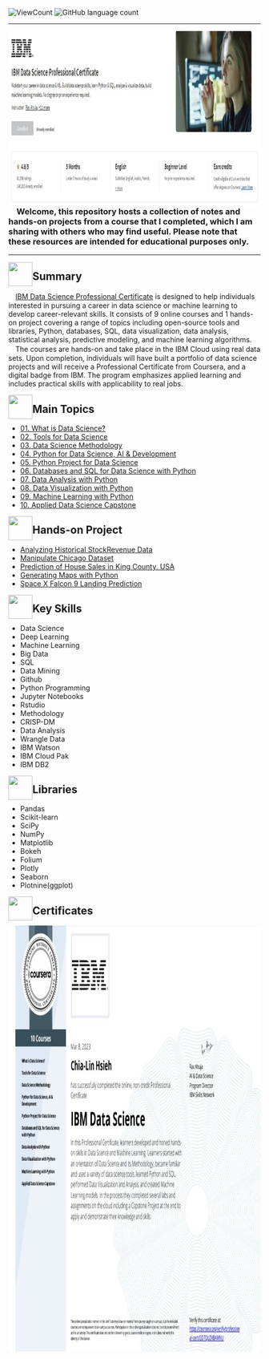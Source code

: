 ![ViewCount](https://views.whatilearened.today/views/github/ChiaLinz/IBM_Data_Science_Professional_Certificate.svg?cache=remove)
![GitHub language count](https://img.shields.io/github/languages/count/ChiaLinz/IBM_Data_Science_Professional_Certificate?style=flat)
_________________
   <a href="https://www.coursera.org/professional-certificates/ibm-data-science"><img src="https://github.com/ChiaLinz/IBM_Data_Science_Professional_Certificate/blob/main/11.%20Certificates/IBM%20DS.JPG" align="left" height="350" ></a>   







### 　&#8194;&#8194;Welcome, this repository hosts a collection of notes and hands-on projects from a course that I completed, which I am sharing with others who may find useful. Please note that these resources are intended for educational purposes only. 
 _________________

  

  
<a href="url"><img src="https://user-images.githubusercontent.com/93101704/223903588-fd196e4b-c840-495a-9207-b79ca5874349.png" align="left" height="48" width="48" ></a>
## Summary


 　[IBM Data Science Professional Certificate](https://www.coursera.org/professional-certificates/ibm-data-science) is designed to help individuals interested in pursuing a career in data science or machine learning to develop career-relevant skills. It consists of 9 online courses and 1 hands-on project covering a range of topics including open-source tools and libraries, Python, databases, SQL, data visualization, data analysis, statistical analysis, predictive modeling, and machine learning algorithms.
 　The courses are hands-on and take place in the IBM Cloud using real data sets. Upon completion, individuals will have built a portfolio of data science projects and will receive a Professional Certificate from Coursera, and a digital badge from IBM. The program emphasizes applied learning and includes practical skills with applicability to real jobs.

 <a href="url"><img src="https://user-images.githubusercontent.com/93101704/222638742-f320726e-c9e3-4d19-a293-73edda6c7932.png" align="left" height="48" width="48" ></a>
##  Main Topics 
  * [01. What is Data Science?](https://github.com/ChiaLinz/IBM_Data_Science_Professional_Certificate/tree/main/01.%20%20What%20is%20Data%20Science%3F)
  * [02. Tools for Data Science](https://github.com/ChiaLinz/IBM_Data_Science_Professional_Certificate/tree/main/02.%20Tools%20for%20Data%20Science)
  * [03. Data Science Methodology](https://github.com/ChiaLinz/IBM_Data_Science_Professional_Certificate/tree/main/03.%20%20Data%20Science%20Methodology)
  * [04. Python for Data Science, AI & Development](https://github.com/ChiaLinz/IBM_Data_Science_Professional_Certificate/tree/main/04.%20%20Python%20for%20Data%20Science%2C%20AI%20%26%20Development)
  * [05. Python Project for Data Science](https://github.com/ChiaLinz/IBM_Data_Science_Professional_Certificate/tree/main/05.%20%20Python%20Project%20for%20Data%20Science)
  * [06. Databases and SQL for Data Science with Python](https://github.com/ChiaLinz/IBM_Data_Science_Professional_Certificate/tree/main/06.%20%20Databases%20and%20SQL%20for%20Data%20Science%20with%20Python)
  * [07. Data Analysis with Python](https://github.com/ChiaLinz/IBM_Data_Science_Professional_Certificate/tree/main/07.%20%20Data%20Analysis%20with%20Python)
  * [08. Data Visualization with Python](https://github.com/ChiaLinz/IBM_Data_Science_Professional_Certificate/tree/main/08.%20%20Data%20Visualization%20with%20Python)
  * [09. Machine Learning with Python](https://github.com/ChiaLinz/IBM_Data_Science_Professional_Certificate/tree/main/09.%20%20Machine%20Learning%20with%20Python)
  * [10. Applied Data Science Capstone](https://github.com/ChiaLinz/IBM_Data_Science_Professional_Certificate/tree/main/10.%20Applied%20Data%20Science%20Capstone)

 
<a href="url"><img src="https://user-images.githubusercontent.com/93101704/224516359-7fb04da1-1521-4b0f-95be-e6af5adace81.png" align="left" height="48" width="48" ></a> 
##  Hands-on Project 

  * [Analyzing Historical StockRevenue Data](https://github.com/ChiaLinz/IBM_Data_Science_Professional_Certificate/blob/main/05.%20%20Python%20Project%20for%20Data%20Science/readme.md)
  * [Manipulate Chicago Dataset](https://github.com/ChiaLinz/IBM_Data_Science_Professional_Certificate/blob/main/06.%20%20Databases%20and%20SQL%20for%20Data%20Science%20with%20Python/readme.md)
  * [Prediction of House Sales in King County, USA](https://github.com/ChiaLinz/IBM_Data_Science_Professional_Certificate/blob/main/07.%20%20Data%20Analysis%20with%20Python/readme.md)
  * [Generating Maps with Python](https://github.com/ChiaLinz/IBM_Data_Science_Professional_Certificate/blob/main/08.%20%20Data%20Visualization%20with%20Python/readme.md)
  * [Space X Falcon 9 Landing Prediction](https://github.com/ChiaLinz/IBM_Data_Science_Professional_Certificate/blob/main/10.%20Applied%20Data%20Science%20Capstone/readme.md)

 
 <a href="url"><img src="https://user-images.githubusercontent.com/93101704/222638910-af998087-8417-4102-be5b-6cf3c0945f51.png" align="left" height="48" width="48" ></a>
##  Key Skills 
  * Data Science
  * Deep Learning
  * Machine Learning
  * Big Data
  * SQL
  * Data Mining
  * Github
  * Python Programming
  * Jupyter Notebooks
  * Rstudio
  * Methodology
  * CRISP-DM
  * Data Analysis
  * Wrangle Data
  * IBM Watson 
  * IBM Cloud Pak
  * IBM DB2
  
 <a href="url"><img src="https://user-images.githubusercontent.com/93101704/224536178-f5286edf-1a04-4a45-87b7-b171e5a31b11.png" align="left" height="48" width="48" ></a>
## Libraries
  * Pandas
  * Scikit-learn
  * SciPy
  * NumPy
  * Matplotlib
  * Bokeh
  * Folium
  * Plotly
  * Seaborn
  * Plotnine(ggplot)


<a href="url"><img src="https://user-images.githubusercontent.com/93101704/222639172-776dc817-d4a7-438b-bc7b-3b29c5d61f3a.png" align="left" height="48" width="48" ></a>   
 ##  Certificates 
 
   

  <a href="https://www.coursera.org/account/accomplishments/specialization/certificate/GD7QUZVBAWNU"><img src="https://github.com/ChiaLinz/IBM_Data_Science_Professional_Certificate/blob/main/11.%20Certificates/IBM%20Data%20Science%20Certificate.JPG" align="left" height="850" ></a>   


